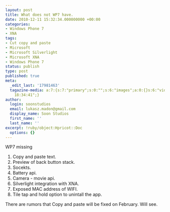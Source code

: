 ```yaml
---
layout: post
title: What does not WP7 have.
date: 2010-12-11 15:32:34.000000000 +00:00
categories:
- Windows Phone 7
- XNA
tags:
- Cut copy and paste
- Microsoft
- Microsoft Silverlight
- Microsoft XNA
- Windows Phone 7
status: publish
type: post
published: true
meta:
  _edit_last: '17981463'
  tagazine-media: a:7:{s:7:"primary";s:0:"";s:6:"images";a:0:{}s:6:"videos";a:0:{}s:11:"image_count";s:1:"0";s:6:"author";s:8:"17981463";s:7:"blog_id";s:8:"17351252";s:9:"mod_stamp";s:19:"2010-12-26
    18:34:41";}
author:
  login: soonstudios
  email: lukasz.madon@gmail.com
  display_name: Soon Studios
  first_name: ''
  last_name: ''
excerpt: !ruby/object:Hpricot::Doc
  options: {}
---
```

<p>WP7 missing</p>
<ol>
<li> Copy and paste text.</li>
<li> Preview of back button stack.</li>
<li> Socekts.</li>
<li> Battery api.</li>
<li> Camera - movie api.</li>
<li> Silverlight integration with XNA.</li>
<li>Exposed MAC address of WIFI.</li>
<li>Tile tap and hold option to unintall the app.</li>
</ol>
<p>There are rumors that Copy and paste will be fixed on February. Will see.</p>
